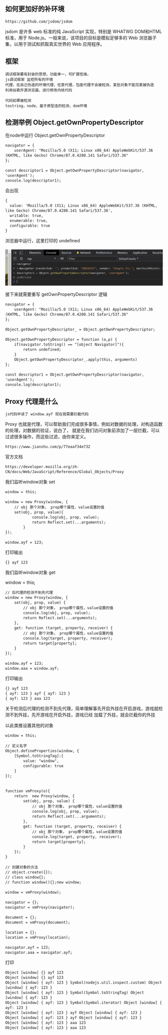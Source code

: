 ## 如何更加好的补环境

    https://github.com/jsdom/jsdom
    
jsdom 是许多 web 标准的纯 JavaScript 实现，特别是 WHATWG DOM和HTML标准，用于 Node.js。一般来说，该项目的目标是模拟足够多的 Web 浏览器子集，以用于测试和抓取真实世界的 Web 应用程序。


## 框架

    调试框架要有封装的思想，功能单一，可扩展性强，
    js调试框架 监控所有的环境
    代理，在自己伪造的环境代理，任意代理，包座代理不会被检测，某些对象不能完美被伪造
    利用谷歌开源浏览器，进行修改内核代码
    
    代码如果被检测
    tostring，node，基于原型连的检测，dom环境
    
## 检测举例 Object.getOwnPropertyDescriptor

在node中运行 Object.getOwnPropertyDescriptor

    navigator = {
        userAgent: "Mozilla/5.0 (X11; Linux x86_64) AppleWebKit/537.36 (KHTML, like Gecko) Chrome/87.0.4280.141 Safari/537.36"
    };
    
    const descriptor1 = Object.getOwnPropertyDescriptor(navigator, 'userAgent');
    console.log(descriptor1);

会出现

    {
      value: 'Mozilla/5.0 (X11; Linux x86_64) AppleWebKit/537.36 (KHTML, like Gecko) Chrome/87.0.4280.141 Safari/537.36',
      writable: true,
      enumerable: true,
      configurable: true
    }
    
浏览器中运行，这里打印的 undefined

![debugger](../img/63.png)

接下来就需要重写 getOwnPropertyDescriptor 逻辑

    navigator = {
        userAgent: "Mozilla/5.0 (X11; Linux x86_64) AppleWebKit/537.36 (KHTML, like Gecko) Chrome/87.0.4280.141 Safari/537.36"
    };
    
    Object.getOwnPropertyDescriptor_ = Object.getOwnPropertyDescriptor;
    
    Object.getOwnPropertyDescriptor = function (o,p) {
        if(navigator.toString() == "[object Navigator]"){
            return undefined;
        }
        Object.getOwnPropertyDescriptor_.apply(this, arguments)
    };
    
    const descriptor1 = Object.getOwnPropertyDescriptor(navigator, 'userAgent');
    console.log(descriptor1);
    
## Proxy 代理是什么

    js代码中读了 window.ayf 现在我需要拦截代码
    
Proxy 也就是代理，可以帮助我们完成很多事情，例如对数据的处理，对构造函数的处理，对数据的验证，说白了，
就是在我们访问对象前添加了一层拦截，可以过滤很多操作，而这些过滤，由你来定义。

    https://www.jianshu.com/p/77eaaf34e732
    
官方文档

    https://developer.mozilla.org/zh-CN/docs/Web/JavaScript/Reference/Global_Objects/Proxy
    
我们监听window对象 set

    window = this;
    
    window = new Proxy(window, {
        // obj 那个对象， prop哪个属性，value设置的值
        set(obj, prop, value){
                console.log(obj, prop, value);
                return Reflect.set(...arguments);
            }
    });
    
    window.ayf = 123;

打印输出

    {} ayf 123
    
我们监听window对象 get

window = this;

    // 后代理的检测不到先代理
    window = new Proxy(window, {
        set(obj, prop, value) {
            // obj 那个对象， prop哪个属性，value设置的值
            console.log(obj, prop, value);
            return Reflect.set(...arguments);
        },
        get: function (target, property, receiver) {
            // obj 那个对象， prop哪个属性，value设置的值
            console.log(target, property, receiver);
            return target[property];
        }
    });
    
    window.ayf = 123;
    window.aaa = window.ayf;
    
打印输出

    {} ayf 123
    { ayf: 123 } ayf { ayf: 123 }
    { ayf: 123 } aaa 123
    
关于检测后代理的检测不到先代理，简单理解事先开启外挂在开启游戏，游戏就检测不到外挂，先开游戏在开启外挂，游戏已经
加载了外挂，就会拦截你的外挂

以此类推设置其他的对象

    window = this;
    
    // 定义名字
    Object.defineProperties(window, {
        [Symbol.toStringTag]:{
            value: "window",
            configurable: true
        }
    });
    
    
    function vmProxy(o){
        return  new Proxy(window, {
            set(obj, prop, value) {
                // obj 那个对象， prop哪个属性，value设置的值
                console.log(obj, prop, value);
                return Reflect.set(...arguments);
            },
            get: function (target, property, receiver) {
                // obj 那个对象， prop哪个属性，value设置的值
                console.log(target, property, receiver);
                return target[property];
            }
        });
    }
    
    // 创建对象的方法
    // object.create({});
    // class window{};
    // function window(){};new window;
    
    window = vmProxy(window);
    
    navigator = {};
    navigator = vmProxy(navigator);
    
    document = {};
    document = vmProxy(document);
    
    location = {};
    location = vmProxy(location);
    
    navigator.ayf = 123;
    navigator.aaa = navigator.ayf;

打印

    Object [window] {} ayf 123
    Object [window] {} ayf 123
    Object [window] { ayf: 123 } Symbol(nodejs.util.inspect.custom) Object [window] { ayf: 123 }
    Object [window] { ayf: 123 } Symbol(Symbol.toStringTag) Object [window] { ayf: 123 }
    Object [window] { ayf: 123 } Symbol(Symbol.iterator) Object [window] { ayf: 123 }
    Object [window] { ayf: 123 } ayf Object [window] { ayf: 123 }
    Object [window] { ayf: 123 } ayf Object [window] { ayf: 123 }
    Object [window] { ayf: 123 } aaa 123
    Object [window] { ayf: 123 } aaa 123

